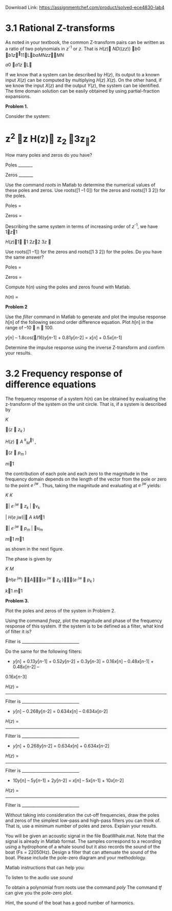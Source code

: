 Download Link: https://assignmentchef.com/product/solved-ece4830-lab4
<br>
<h1>3.1 Rational Z-transforms</h1>

As noted in your textbook, the common Z-transform pairs can be written as a ratio of two polynomials in <em>z</em><sup>-1</sup> or <em>z</em>. That is <em>H</em>(<em>z</em>) <em>ND</em>((<em>zz</em>)) <em>b</em>0 <em>b</em>1<em>z</em><sup></sup>11L<em>ba</em><em>MNzz</em><em>MN</em>

<em>a</em>0 <em>a</em>1<em>z </em>L

If we know that a system can be described by <em>H</em>(<em>z</em>), its output to a known input <em>X</em>(<em>z</em>) can be computed by multiplying <em>H</em>(<em>z</em>)<em> X</em>(<em>z</em>). On the other hand, if we know the input <em>X</em>(<em>z</em>) and the output <em>Y</em>(<em>z</em>), the system can be identified. The time domain solution can be easily obtained by using partial-fraction expansions.

<strong>Problem 1. </strong>

Consider the system:

<h1>z<sup>2 </sup>z H(z) z<sub>2 </sub>3z<sub></sub>2</h1>

How many poles and zeros do you have?




Poles _______




Zeros _______




Use the command <em>roots</em> in Matlab to determine the numerical values of these poles and zeros.  Use roots([1 –1 0]) for the zeros and roots([1 3 2]) for the poles.




Poles =




Zeros =




Describing the same system in terms of increasing order of <em>z</em><sup>-1</sup>, we have 1<em>z</em>1

<em>H</em>(<em>z</em>)1 1 2<em>z</em>2 3<em>z </em>

Use roots([1 –1]) for the zeros and roots([1 3 2]) for the poles. Do you have the same answer?







Poles =




Zeros =










Compute <em>h</em>(<em>n</em>) using the poles and zeros found with Matlab.







<em>h</em>(<em>n</em>) =

<strong>Problem 2 </strong>

Use the <em>filter</em> command in Matlab to generate and plot the impulse response <em>h</em>[<em>n</em>] of the following second order difference equation. Plot <em>h</em>[<em>n</em>] in the range of –10  n  100.

<em>y</em>[<em>n</em>] – 1.8cos(/16)<em>y</em>[<em>n</em>-1] + 0.81<em>y</em>[<em>n</em>-2] = <em>x</em>[<em>n</em>] + 0.5<em>x</em>[<em>n</em>-1]

Determine the impulse response using the inverse Z-transform and confirm your results.

<h1>3.2 Frequency response of difference equations</h1>

The frequency response of a system <em>h</em>(<em>n</em>) can be obtained by evaluating the z-transform of the system on the unit circle. That is, if a system is described by <strong> </strong>

<em>K</em>

(<em>z </em> <em>z<sub>k </sub></em>)

<em>H</em>(<em>z</em>)  <em>A </em><em><sup>k</sup><sub>M</sub></em><sup>1     </sup>,

(<em>z </em> <em>p<sub>m </sub></em>)

<em>m</em>1




the contribution of each pole and each zero to the magnitude in the frequency domain depends on the length of the vector from the pole or zero to the point <em>e <sup>jw </sup></em>. Thus, taking the magnitude and evaluating at <em>e <sup>jw </sup></em>yields:

<em>K                                       K</em>

| <em>e <sup>jw </sup></em> <em>z<sub>k </sub></em>| v<em><sub>k</sub></em>

| <em>H</em>(<em>e </em><em>jw</em>)| <em>A </em><em>kM</em>1

| <em>e <sup>jw </sup></em> <em>p<sub>m </sub></em>| u<em><sub>m</sub></em>

<em>m</em>1                                   <em>m</em>1

as shown in the next figure.




The phase is given by

<em>K                                 M</em>

<em>H</em>(<em>e <sup>jw</sup></em>) <em>A</em>(<em>e <sup>jw </sup></em> <em>z<sub>k </sub></em>)(<em>e <sup>jw </sup></em> <em>p<sub>k </sub></em>)

<em>k</em>1                              <em>m</em>1

<strong> </strong>

<strong>Problem 3. </strong>




Plot the poles and zeros of the system in Problem 2.










Using the command <em>freqz</em>, plot the magnitude and phase of the frequency response of this system. If the system is to be defined as a filter, what kind of filter it is?







Filter is ____________________________







Do the same for the following filters:




<ul>

 <li><em>y</em>[<em>n</em>] + 0.13<em>y</em>[<em>n</em>-1] + 0.52<em>y</em>[<em>n</em>-2] + 0.3<em>y</em>[<em>n</em>-3] = 0.16<em>x</em>[<em>n</em>] – 0.48<em>x</em>[<em>n</em>-1] + 0.48<em>x</em>[<em>n</em>-2] –</li>

</ul>

0.16<em>x</em>[<em>n</em>-3]







<em>H</em>(<em>z</em>) =







____________________________________________










Filter is ____________________________




<ul>

 <li><em>y</em>[<em>n</em>] – 0.268<em>y</em>[<em>n</em>-2] = 0.634<em>x</em>[<em>n</em>] – 0.634<em>x</em>[<em>n</em>-2]</li>

</ul>







<em>H</em>(<em>z</em>) =







____________________________________________










Filter is ____________________________




<ul>

 <li><em>y</em>[<em>n</em>] + 0.268<em>y</em>[<em>n</em>-2] = 0.634<em>x</em>[<em>n</em>] + 0.634<em>x</em>[<em>n</em>-2]</li>

</ul>







<em>H</em>(<em>z</em>) =







____________________________________________










Filter is ____________________________




<ul>

 <li>10<em>y</em>[<em>n</em>] – 5<em>y</em>[<em>n</em>-1] + 2<em>y</em>[<em>n</em>-2] = <em>x</em>[<em>n</em>] – 5<em>x</em>[<em>n</em>-1] + 10<em>x</em>[<em>n</em>-2]</li>

</ul>







<em>H</em>(<em>z</em>) =







____________________________________________










Filter is ____________________________



















Without taking into consideration the cut-off frequencies, draw the poles and zeros of the simplest low-pass and high-pass filters you can think of. That is, use a minimum number of poles and zeros. Explain your results.



















You will be given an acoustic signal in the file BoatWhale.mat. Note that the signal is already in Matlab format. The samples correspond to a recording using a hydrophone of a whale sound but it also records the sound of the boat (Fs = 22050Hz). Design a filter that can attenuate the sound of the boat. Please include the pole-zero diagram and your methodology.

Matlab instructions that can help you:

To listen to the audio use <em>sound</em>

To obtain a polynomial from roots use the command <em>poly </em>The command <em>tf</em> can give you the pole-zero plot.

Hint, the sound of the boat has a good number of harmonics.